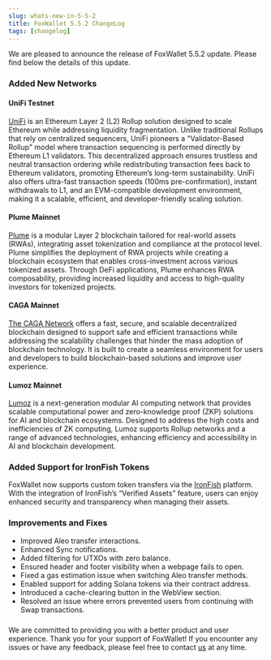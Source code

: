 ```yaml
---
slug: whats-new-in-5-5-2
title: FoxWallet 5.5.2 ChangeLog
tags: [changelog]
---
```


We are pleased to announce the release of FoxWallet 5.5.2 update. Please find below the details of this update.

<!--truncate-->

### Added New Networks

#### UniFi Testnet
[UniFi](https://www.puffer.fi/unifi) is an Ethereum Layer 2 (L2) Rollup solution designed to scale Ethereum while addressing liquidity fragmentation. Unlike traditional Rollups that rely on centralized sequencers, UniFi pioneers a "Validator-Based Rollup" model where transaction sequencing is performed directly by Ethereum L1 validators. This decentralized approach ensures trustless and neutral transaction ordering while redistributing transaction fees back to Ethereum validators, promoting Ethereum’s long-term sustainability. UniFi also offers ultra-fast transaction speeds (100ms pre-confirmation), instant withdrawals to L1, and an EVM-compatible development environment, making it a scalable, efficient, and developer-friendly scaling solution. 

#### Plume Mainnet
[Plume](https://www.plumenetwork.xyz/) is a modular Layer 2 blockchain tailored for real-world assets (RWAs), integrating asset tokenization and compliance at the protocol level. Plume simplifies the deployment of RWA projects while creating a blockchain ecosystem that enables cross-investment across various tokenized assets. Through DeFi applications, Plume enhances RWA composability, providing increased liquidity and access to high-quality investors for tokenized projects.  

#### CAGA Mainnet
[The CAGA Network](https://www.cagacrypto.com/) offers a fast, secure, and scalable decentralized blockchain designed to support safe and efficient transactions while addressing the scalability challenges that hinder the mass adoption of blockchain technology. It is built to create a seamless environment for users and developers to build blockchain-based solutions and improve user experience.  

#### Lumoz Mainnet
[Lumoz](https://lumoz.org/) is a next-generation modular AI computing network that provides scalable computational power and zero-knowledge proof (ZKP) solutions for AI and blockchain ecosystems. Designed to address the high costs and inefficiencies of ZK computing, Lumoz supports Rollup networks and a range of advanced technologies, enhancing efficiency and accessibility in AI and blockchain development.  

### Added Support for IronFish Tokens
FoxWallet now supports custom token transfers via the [IronFish](https://ironfish.network/) platform. With the integration of IronFish’s “Verified Assets” feature, users can enjoy enhanced security and transparency when managing their assets.  

### Improvements and Fixes
- Improved Aleo transfer interactions.  
- Enhanced Sync notifications.  
- Added filtering for UTXOs with zero balance.  
- Ensured header and footer visibility when a webpage fails to open.  
- Fixed a gas estimation issue when switching Aleo transfer methods.  
- Enabled support for adding Solana tokens via their contract address.  
- Introduced a cache-clearing button in the WebView section.  
- Resolved an issue where errors prevented users from continuing with Swap transactions.  

### 
We are committed to providing you with a better product and user experience. Thank you for your support of FoxWallet! If you encounter any issues or have any feedback, please feel free to contact [us](mailto:contact@foxwallet.com) at any time.